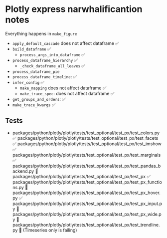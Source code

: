 # Plotly express narwhalificantion notes

Everything happens in `make_figure`

- `apply_default_cascade` does not affect dataframe ✅
- `build_dataframe` ✅
  - `process_args_into_dataframe` ✅
- `process_dataframe_hierarchy` ✅
  - `_check_dataframe_all_leaves` ✅
- `process_dataframe_pie`
- `process_dataframe_timeline`: ✅
- `infer_config` ✅
  - `make_mapping` does not affect dataframe ✅
  - `make_trace_spec`: does not affect dataframe ✅
- `get_groups_and_orders`: ✅
- `make_trace_kwargs`  ✅

## Tests

- packages/python/plotly/plotly/tests/test_optional/test_px/test_colors.py ✅
packages/python/plotly/plotly/tests/test_optional/test_px/test_facets ✅
packages/python/plotly/plotly/tests/test_optional/test_px/test_imshow ✅
packages/python/plotly/plotly/tests/test_optional/test_px/test_marginals ✅
packages/python/plotly/plotly/tests/test_optional/test_px/test_pandas_backend.py 🚧
packages/python/plotly/plotly/tests/test_optional/test_px/test_px ✅
packages/python/plotly/plotly/tests/test_optional/test_px/test_px_functions.py 🚧
packages/python/plotly/plotly/tests/test_optional/test_px/test_px_hover.py ✅
packages/python/plotly/plotly/tests/test_optional/test_px/test_px_input.py 🚧
packages/python/plotly/plotly/tests/test_optional/test_px/test_px_wide.py 🚧
packages/python/plotly/plotly/tests/test_optional/test_px/test_trendline.py 🚧 (Timeseries only is failing)